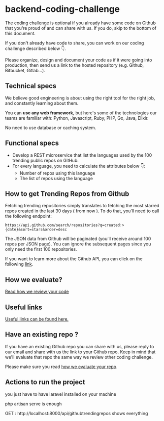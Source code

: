 # backend-coding-challenge

The coding challenge is optional if you already have some code on Github that you're proud of and can share with us. If you do, skip to the bottom of this document. 

If you don't already have code to share, you can work on our coding challenge described below 👇.

Please organize, design and document your code as if it were going into production, then send us a link to the hosted repository (e.g. Github, Bitbucket, Gitlab...).

## Technical specs

We believe good engineering is about using the right tool for the right job, and constantly learning about them.

You can **use any web framework**, but here's some of the technologies our teams are familiar with: Python, Javascript, Ruby, PHP, Go, Java, Elixir.

No need to use database or caching system.

## Functional specs

- Develop a REST microservice that list the languages used by the 100 trending public repos on GitHub.
- For every language, you need to calculate the attributes below 👇:
    - Number of repos using this language
    - The list of repos using the language

## How to get Trending Repos from Github

Fetching trending repositories simply translates to fetching the most starred repos created in the last 30 days ( from now ). To do that, you'll need to call the following endpoint:

```
https://api.github.com/search/repositories?q=created:>{date}&sort=stars&order=desc
```

The JSON data from Github will be paginated (you'll receive around 100 repos per JSON page). You can ignore the subsequent pages since you only need the first 100 repositories.

If you want to learn more about the Github API, you can click on the following [link](https://developer.github.com/v3/).


## How we evaluate?

[Read how we review your code](https://www.notion.so/Read-how-we-review-your-code-8581e6a340084c8c924b681ea9790f45)

## Useful links

[Useful links can be found here.](https://www.notion.so/Useful-links-can-be-found-here-112d962342194caaa40f61e1a6a34513)

## Have an existing repo ?

If you have an existing Github repo you can share with us, please reply to our email and share with us the link to your Github repo. Keep in mind that we'll evaluate that repo the same way we review other coding challenge. 

Please make sure you read [how we evaluate your repo](https://www.notion.so/hiddenpole/Read-how-we-review-your-code-413052895a0d4720895c2c433630c8f9).

##  Actions to run the project
you just have to have laravel installed on your machine

php artisan serve is enough

GET : http://localhost:8000/api/githubtrendingrepos shows everything
